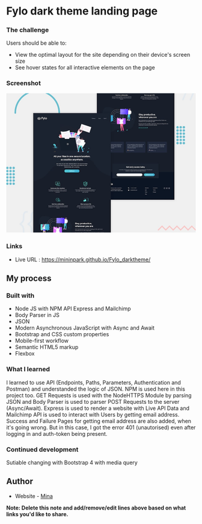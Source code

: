 # Fylo dark theme landing page

### The challenge

Users should be able to:

- View the optimal layout for the site depending on their device's screen size
- See hover states for all interactive elements on the page

### Screenshot

![Design preview for the Fylo dark theme landing page challenge](./design/desktop-preview.jpg)

### Links

- Live URL : https://mininpark.github.io/Fylo_darktheme/

## My process

### Built with

- Node JS with NPM API Express and Mailchimp
- Body Parser in JS
- JSON
- Modern Asynchronous JavaScript with Async and Await
- Bootstrap and CSS custom properties
- Mobile-first workflow
- Semantic HTML5 markup
- Flexbox

### What I learned
I learned to use API (Endpoints, Paths, Parameters, Authentication and Postman) and understanded the logic of JSON. NPM is used here in this project too. 
GET Requests is used with the NodeHTTPS Module by parsing JSON and Body Parser is used to parser POST Requests to the server (Async/Await).
Express is used to render a website with Live API Data and Mailchimp API is used to interact with Users by getting email address. Success and Failure Pages for getting email address are also added, when it's going wrong. But in this case, I got the error 401 (unautorised) even after logging in and auth-token being present. 

### Continued development

Sutiable changing with Bootstrap 4 with media query

## Author

- Website - [Mina](https://github.com/mininpark/)

**Note: Delete this note and add/remove/edit lines above based on what links you'd like to share.**

